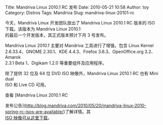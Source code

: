Title: Mandriva Linux 2010.1 RC 发布
Date: 2010-05-21 10:58
Author: toy
Category: Distros
Tags: Mandriva
Slug: mandriva-linux-20101-rc

今天，Mandriva Linux 开发团队放出了 Mandriva Linux 2010.1 RC 版本的 ISO  
下载。该版本为 Mandriva Linux 2010.1  
的最后一个开发版本，其正式版本预计下月 3 号发布。

Mandriva Linux 2010.1 主要对 Mandriva 工具进行了增强，包含 Linux Kernel  
2.6.33.4、GNOME 2.30.1、KDE 4.4.3、Firefox 3.6.3、OpenOffice.org
3.2、Amarok  
2.3.1 Beta 1、Digikam 1.2.0 等重要组件及应用程序。

除了提供 32 位及 64 位 DVD ISO 映像外，Mandriva Linux 2010.1 RC 也有
Mini dual  
ISO 和 Live CD 可用。

查看 [Mandriva Linux 2010.1 RC  

发布公告](http://blog.mandriva.com/2010/05/20/mandriva-linux-2010-spring-rc-isos-are-available/)了解详情。其  
[ISO
映像可从这里下载](http://wiki.mandriva.com/en/2010.1\_RC#Availability)。
